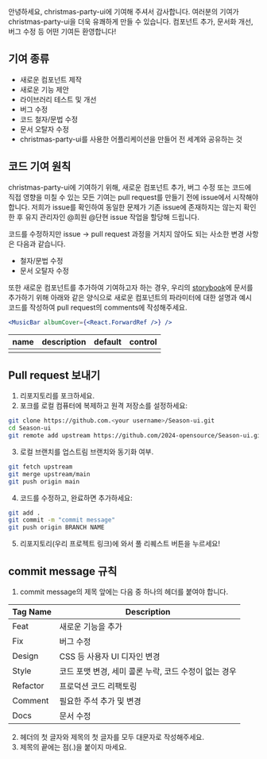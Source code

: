 안녕하세요, christmas-party-ui에 기여해 주셔서 감사합니다. 
여러분의 기여가 christmas-party-ui을 더욱 유쾌하게 만들 수 있습니다. 
컴포넌트 추가, 문서화 개선, 버그 수정 등 어떤 기여든 환영합니다!

## 기여 종류

- 새로운 컴포넌트 제작
- 새로운 기능 제안
- 라이브러리 테스트 및 개선
- 버그 수정
- 코드 철자/문법 수정
- 문서 오탈자 수정
- christmas-party-ui를 사용한 어플리케이션을 만들어 전 세계와 공유하는 것

## 코드 기여 원칙

christmas-party-ui에 기여하기 위해, 새로운 컴포넌트 추가, 버그 수정 또는 코드에 직접 영향을 미칠 수 있는 모든 기여는 pull request를 만들기 전에 issue에서 시작해야 합니다. 저희가 issue를 확인하여 동일한 문제가 기존 issue에 존재하지는 않는지 확인한 후 유지 관리자인 @희원 @단현 issue 작업을 할당해 드립니다.

코드를 수정하지만 issue → pull request 과정을 거치지 않아도 되는 사소한 변경 사항은 다음과 같습니다.

- 철자/문법 수정
- 문서 오탈자 수정

또한 새로운 컴포넌트를 추가하여 기여하고자 하는 경우, 우리의 [storybook](https://672ac48d7049f10e7114725c-yihgmsplsk.chromatic.com/?path=/docs/components-card--docs)에 문서를 추가하기 위해 아래와 같은 양식으로 새로운 컴포넌트의 파라미터에 대한 설명과 예시 코드를 작성하여 pull request의 comments에 작성해주세요.

```jsx
<MusicBar albumCover={<React.ForwardRef />} />
```

| name | description | default | control |
| --- | --- | --- | --- |
|     |     |     |     |

## Pull request 보내기

1. 리포지토리를 포크하세요.
2. 포크를 로컬 컴퓨터에 복제하고 원격 저장소를 설정하세요:

```bash
git clone https://github.com.<your username>/Season-ui.git
cd Season-ui
git remote add upstream https://github.com/2024-opensource/Season-ui.git
```

3. 로컬 브랜치를 업스트림 브랜치와 동기화 여부.

```bash
git fetch upstream
git merge upstream/main
git push origin main
```

4. 코드를 수정하고, 완료하면 추가하세요:

```bash
git add .
git commit -m "commit message"
git push origin BRANCH NAME
```

5. 리포지토리(우리 프로젝트 링크)에 와서 풀 리퀘스트 버튼을 누르세요!


## commit message 규칙

1. commit message의 제목 앞에는 다음 중 하나의 헤더를 붙여야 합니다.

| Tag Name | Description |
| --- | --- |
| Feat | 새로운 기능을 추가 |
| Fix | 버그 수정 |
| Design | CSS 등 사용자 UI 디자인 변경 |
| Style | 코드 포맷 변경, 세미 콜론 누락, 코드 수정이 없는 경우 |
| Refactor | 프로덕션 코드 리팩토링 |
| Comment | 필요한 주석 추가 및 변경 |
| Docs | 문서 수정 |

2. 헤더의 첫 글자와 제목의 첫 글자를 모두 대문자로 작성해주세요.
3. 제목의 끝에는 점(.)을 붙이지 마세요.
